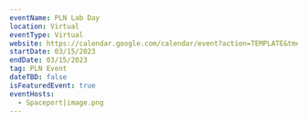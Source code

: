 ```yaml
---
eventName: PLN Lab Day
location: Virtual
eventType: Virtual
website: https://calendar.google.com/calendar/event?action=TEMPLATE&tmeid=MHY5ZG5jZml0OW1pZmZ0azR0ZDYxNGVvZ3FfMjAyMzAzMTVUMTYwMDAwWiBjX2lkbDFwamMyN3JwNGtnbm9uZ291dnRia3Y4QGc&tmsrc=c_idl1pjc27rp4kgnongouvtbkv8%40group.calendar.google.com
startDate: 03/15/2023
endDate: 03/15/2023
tag: PLN Event
dateTBD: false
isFeaturedEvent: true
eventHosts:
  - Spaceport|image.png
---
```

